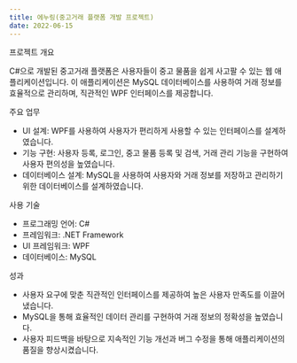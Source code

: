 ```yaml
---
title: 에누링(중고거래 플랫폼 개발 프로젝트)
date: 2022-06-15
---
```


프로젝트 개요

C#으로 개발된 중고거래 플랫폼은 사용자들이 중고 물품을 쉽게 사고팔 수 있는 웹 애플리케이션입니다. 이 애플리케이션은 MySQL 데이터베이스를 사용하여 거래 정보를 효율적으로 관리하며, 직관적인 WPF 인터페이스를 제공합니다.


주요 업무

- UI 설계: WPF를 사용하여 사용자가 편리하게 사용할 수 있는 인터페이스를 설계하였습니다.
- 기능 구현: 사용자 등록, 로그인, 중고 물품 등록 및 검색, 거래 관리 기능을 구현하여 사용자 편의성을 높였습니다.
- 데이터베이스 설계: MySQL을 사용하여 사용자와 거래 정보를 저장하고 관리하기 위한 데이터베이스를 설계하였습니다.


사용 기술

- 프로그래밍 언어: C#
- 프레임워크: .NET Framework
- UI 프레임워크: WPF
- 데이터베이스: MySQL


성과

- 사용자 요구에 맞춘 직관적인 인터페이스를 제공하여 높은 사용자 만족도를 이끌어냈습니다.
- MySQL을 통해 효율적인 데이터 관리를 구현하여 거래 정보의 정확성을 높였습니다.
- 사용자 피드백을 바탕으로 지속적인 기능 개선과 버그 수정을 통해 애플리케이션의 품질을 향상시켰습니다.

